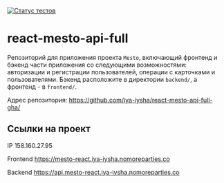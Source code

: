 [![Статус тестов](../../actions/workflows/tests.yml/badge.svg)](../../actions/workflows/tests.yml)

# react-mesto-api-full
Репозиторий для приложения проекта `Mesto`, включающий фронтенд и бэкенд части приложения со следующими возможностями: авторизации и регистрации пользователей, операции с карточками и пользователями. Бэкенд расположите в директории `backend/`, а фронтенд - в `frontend/`. 

Адрес репозитория: https://github.com/iya-iysha/react-mesto-api-full-gha/

## Ссылки на проект

IP 158.160.27.95

Frontend https://mesto-react.iya-iysha.nomoreparties.co

Backend https://api.mesto-react.iya-iysha.nomoreparties.co
